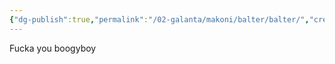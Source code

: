 ```yaml
---
{"dg-publish":true,"permalink":"/02-galanta/makoni/balter/balter/","created":"2025-02-09T21:34:08.996+00:00","updated":"2025-02-09T21:47:24.048+00:00"}
---
```


Fucka you boogyboy
